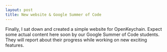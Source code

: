 ```yaml
---
layout: post
title: New website & Google Summer of Code
---
```


Finally, I sat down and created a simple website for OpenKeychain.
Expect some actual content here soon by our Google Summer of Code students.
They will report about their progress while working on new exciting features.